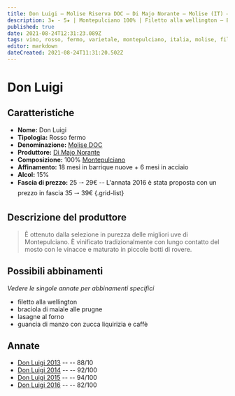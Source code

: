 ```yaml
---
title: Don Luigi – Molise Riserva DOC – Di Majo Norante – Molise (IT) – 25 🠒 29€
description: 3★ - 5★ | Montepulciano 100% | Filetto alla wellington – Braciola di maiale alle prugne – Lasagne al forno – Guancia di manzo con zucca liquirizia e caffè
published: true
date: 2021-08-24T12:31:23.089Z
tags: vino, rosso, fermo, varietale, montepulciano, italia, molise, filetto alla wellington, braciola di maiale alle prugne, lasagne al forno, guancia di manzo con zucca liquirizia e caffè, 25 🠒 29€, 5 stelle
editor: markdown
dateCreated: 2021-08-24T11:31:20.502Z
---
```


# Don Luigi

## Caratteristiche
- **Nome:** Don Luigi
- **Tipologia:** Rosso fermo
- **Denominazione:** [Molise DOC](/denominazioni/Italia/Molise/DOC/Molise) 
- **Produttore:** [Di Majo Norante](/produttori/Italia/Molise/Di-Majo-Norante) 
- **Composizione:** 100% [Montepulciano](/vitigni/Italia/bacca-nera/montepulciano)
- **Affinamento:** 18 mesi in barrique nuove + 6 mesi in acciaio
- **Alcol:** 15%
- **Fascia di prezzo:** 25 🠒 29€ -- L'annata 2016 è stata proposta con un prezzo in fascia  35 🠒 39€
{.grid-list}

## Descrizione del produttore

> È ottenuto dalla selezione in purezza delle migliori uve di Montepulciano. È vinificato tradizionalmente con lungo contatto del mosto con le vinacce e maturato in piccole botti di rovere.

## Possibili abbinamenti
*Vedere le singole annate per abbinamenti specifici*

- filetto alla wellington
- braciola di maiale alle prugne
- lasagne al forno
- guancia di manzo con zucca liquirizia e caffè

## Annate
- [Don Luigi 2013](/vini/Italia/Molise/Di-Majo-Norante/Don-Luigi/2013) -- <span class="star-3"></span> -- 88/10
- [Don Luigi 2014](/vini/Italia/Molise/Di-Majo-Norante/Don-Luigi/2014) -- <span class="star-5"></span> -- 92/100
- [Don Luigi 2015](/vini/Italia/Molise/Di-Majo-Norante/Don-Luigi/2015) -- <span class="star-5"></span> -- 94/100
- [Don Luigi 2016](/vini/Italia/Molise/Di-Majo-Norante/Don-Luigi/2016) -- <span class="star-5"></span> -- 82/100



